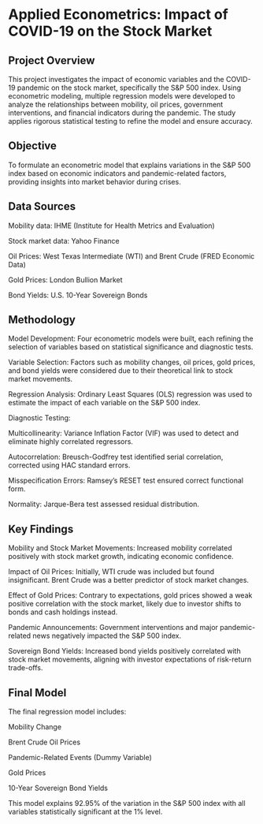 # Applied Econometrics: Impact of COVID-19 on the Stock Market


## Project Overview

This project investigates the impact of economic variables and the COVID-19 pandemic on the stock market, specifically the S&P 500 index. Using econometric modeling, multiple regression models were developed to analyze the relationships between mobility, oil prices, government interventions, and financial indicators during the pandemic. The study applies rigorous statistical testing to refine the model and ensure accuracy.


## Objective

To formulate an econometric model that explains variations in the S&P 500 index based on economic indicators and pandemic-related factors, providing insights into market behavior during crises.


## Data Sources

Mobility data: IHME (Institute for Health Metrics and Evaluation)

Stock market data: Yahoo Finance

Oil Prices: West Texas Intermediate (WTI) and Brent Crude (FRED Economic Data)

Gold Prices: London Bullion Market

Bond Yields: U.S. 10-Year Sovereign Bonds


## Methodology

Model Development: Four econometric models were built, each refining the selection of variables based on statistical significance and diagnostic tests.

Variable Selection: Factors such as mobility changes, oil prices, gold prices, and bond yields were considered due to their theoretical link to stock market movements.

Regression Analysis: Ordinary Least Squares (OLS) regression was used to estimate the impact of each variable on the S&P 500 index.

Diagnostic Testing:

Multicollinearity: Variance Inflation Factor (VIF) was used to detect and eliminate highly correlated regressors.

Autocorrelation: Breusch-Godfrey test identified serial correlation, corrected using HAC standard errors.

Misspecification Errors: Ramsey’s RESET test ensured correct functional form.

Normality: Jarque-Bera test assessed residual distribution.


## Key Findings

Mobility and Stock Market Movements: Increased mobility correlated positively with stock market growth, indicating economic confidence.

Impact of Oil Prices: Initially, WTI crude was included but found insignificant. Brent Crude was a better predictor of stock market changes.

Effect of Gold Prices: Contrary to expectations, gold prices showed a weak positive correlation with the stock market, likely due to investor shifts to bonds and cash holdings instead.

Pandemic Announcements: Government interventions and major pandemic-related news negatively impacted the S&P 500 index.

Sovereign Bond Yields: Increased bond yields positively correlated with stock market movements, aligning with investor expectations of risk-return trade-offs.


## Final Model

The final regression model includes:

Mobility Change

Brent Crude Oil Prices

Pandemic-Related Events (Dummy Variable)

Gold Prices

10-Year Sovereign Bond Yields

This model explains 92.95% of the variation in the S&P 500 index with all variables statistically significant at the 1% level.
